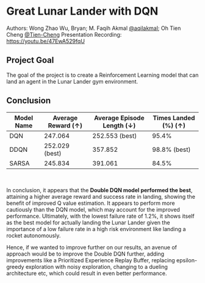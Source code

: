 # Great Lunar Lander with DQN

Authors: Wong Zhao Wu, Bryan; M. Faqih Akmal [@aqilakmal](https://github.com/aqilakmal); Oh Tien Cheng [@Tien-Cheng](https://github.com/Tien-Cheng)
Presentation Recording: https://youtu.be/47EwA529fqU

## Project Goal
The goal of the project is to create a Reinforcement Learning model that can land an agent in the Lunar Lander gym environment.

## Conclusion

| Model Name | Average Reward (↑) | Average Episode Length (↓) | Times Landed (%) (↑) |
|---|---|---|---|
|DQN|247.064|252.553 (best)|95.4%|
|DDQN|252.029 (best)|357.852|98.8% (best)|
|SARSA|245.834|391.061|84.5%|

<br>

In conclusion, it appears that the **Double DQN model performed the best**, attaining a higher average reward and success rate in landing, showing the benefit of improved Q value estimation. It appears to perform more cautiously than the DQN model, which may account for the improved performance. Ultimately, with the lowest failure rate of 1.2%, it shows itself as the best model for actually landing the Lunar Lander given the importance of a low failure rate in a high risk environment like landing a rocket autonomously. 

Hence, if we wanted to improve further on our results, an avenue of approach would be to improve the Double DQN further, adding improvements like a Prioritized Experience Replay Buffer, replacing epsilon-greedy exploration with noisy exploration, changing to a dueling architecture etc, which could result in even better performance.